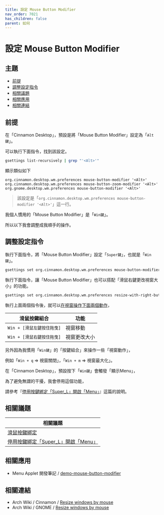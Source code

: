 ```yaml
---
title: 設定 Mouse Button Modifier
nav_order: 7021
has_children: false
parent: 如何
---
```



# 設定 Mouse Button Modifier




## 主題

* [前提](#前提)
* [調整設定指令](#調整設定指令)
* [相關議題](#相關議題)
* [相關應用](#相關應用)
* [相關連結](#相關連結)




## 前提

在「Cinnamon Desktop」，預設是將「Mouse Button Modifier」設定為「`Alt鍵`」。

可以執行下面指令，找到該設定。

``` sh
gsettings list-recursively | grep "'<Alt>'"
```


顯示類似如下

```
org.cinnamon.desktop.wm.preferences mouse-button-modifier '<Alt>'
org.cinnamon.desktop.wm.preferences mouse-button-zoom-modifier '<Alt>'
org.gnome.desktop.wm.preferences mouse-button-modifier '<Alt>'
```

> 該設定是「`org.cinnamon.desktop.wm.preferences mouse-button-modifier '<Alt>'`」這一行。

我個人慣用的「Mouse Button Modifier」是「`Win鍵`」。

所以以下我會調整成我順手的操作。




## 調整設定指令

執行下面指令，將「Mouse Button Modifier」設定「`Super鍵`」，也就是「`Win鍵`」。

``` sh
gsettings set org.cinnamon.desktop.wm.preferences mouse-button-modifier "'<Super>'"
```

執行下面指令，讓「Mouse Button Modifier」也可以搭配「滑鼠右鍵更改視窗大小」的功能。

``` sh
gsettings set org.cinnamon.desktop.wm.preferences resize-with-right-button true
```

執行上面兩個指令後，就可以[在視窗操作下面兩個動作](https://samwhelp.github.io/note-about-linuxmint-cinnamon/read/config/mousebind.html#視窗內容區塊)，

| 滑鼠按鍵組合                |  功能                   |
| --------------------------- | ----------------------- |
| `Win + [滑鼠左鍵按住拖曳]`  | 視窗移動                |
| `Win + [滑鼠右鍵按住拖曳]`  | 視窗更改大小            |


另外因為我慣用「`Win鍵`」的「按鍵組合」來操作一些「視窗動作」，

例如「`Win + q` => 視窗關閉」，「`Win + m` => 視窗最大化」。

在「Cinnamon Desktop」，預設按下「`Win鍵`」會觸發「顯示Menu」，

為了避免無謂的干擾，我會停用這個功能，

請參考『[停用按鍵綁定「Super_L」開啟「Menu」](https://samwhelp.github.io/note-about-linuxmint-cinnamon/read/howto/disable-keybind-open-menu.html)』這篇的說明。




## 相關議題

| 相關議題 |
| ------- |
| [滑鼠按鍵綁定](https://samwhelp.github.io/note-about-linuxmint-cinnamon/read/config/mousebind.html#視窗內容區塊) |
| [停用按鍵綁定「Super_L」開啟「Menu」](https://samwhelp.github.io/note-about-linuxmint-cinnamon/read/howto/disable-keybind-open-menu.html) |




## 相關應用

* Menu Applet 開發筆記 / [demo-mouse-button-modifier](https://samwhelp.github.io/note-about-menu-applet/read/demo/demo-mouse-button-modifier.html#cinnamon)




## 相關連結

* Arch Wiki / Cinnamon / [Resize windows by mouse](https://wiki.archlinux.org/title/cinnamon#Resize_windows_by_mouse)
* Arch Wiki / GNOME / [Resize windows by mouse](https://wiki.archlinux.org/title/GNOME#Resize_windows_by_mouse)
